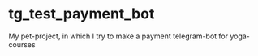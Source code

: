 # tg_test_payment_bot
My pet-project, in which I try to make a payment telegram-bot for yoga-courses
